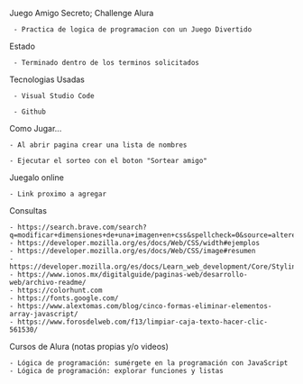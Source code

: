 Juego Amigo Secreto; Challenge Alura

     - Practica de logica de programacion con un Juego Divertido

Estado 

     - Terminado dentro de los terminos solicitados 

Tecnologias Usadas
   
     - Visual Studio Code
   
     - Github

Como Jugar...

    - Al abrir pagina crear una lista de nombres

    - Ejecutar el sorteo con el boton "Sortear amigo"

Juegalo online 

    - Link proximo a agregar

Consultas

    - https://search.brave.com/search?q=modificar+dimensiones+de+una+imagen+en+css&spellcheck=0&source=alteredQuery&summary=1&conversation=9347f19511ab3f4950db79
    - https://developer.mozilla.org/es/docs/Web/CSS/width#ejemplos
    - https://developer.mozilla.org/es/docs/Web/CSS/image#resumen
    - https://developer.mozilla.org/es/docs/Learn_web_development/Core/Styling_basics/Sizing#configurar_un_tama%C3%B1o_espec%C3%ADfico
    - https://www.ionos.mx/digitalguide/paginas-web/desarrollo-web/archivo-readme/
    - https://colorhunt.com
    - https://fonts.google.com/
    - https://www.alextomas.com/blog/cinco-formas-eliminar-elementos-array-javascript/
    - https://www.forosdelweb.com/f13/limpiar-caja-texto-hacer-clic-561530/

 Cursos de Alura (notas propias y/o videos)
 
    - Lógica de programación: sumérgete en la programación con JavaScript
    - Lógica de programación: explorar funciones y listas
